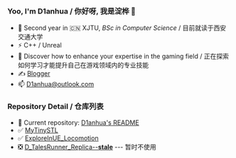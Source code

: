 ### Yoo, I'm D1anhua / 你好呀, 我是淀桦 👋

 - 🔭 Second year in 🇨🇳 XJTU, _BSc in Computer Science_ / 目前就读于西安交通大学
 - ⚡ C++ / Unreal
 - 🤔 Discover how to enhance your expertise in the gaming field / 正在探索如何学习才能提升自己在游戏领域内的专业技能
 - ✍️ [Blogger](https://www.d1anhua.top/)
 - 📫 [D1anhua@outlook.com](D1anhua@outlook.com)

### Repository Detail / 仓库列表

 - 📖 Current repository: [D1anhua's README](https://github.com/D1anHua/D1anHua)
 - ✅ [MyTinySTL](https://github.com/D1anHua/MyTinyStl)
 - ✅ [ExploreInUE_Locomotion](https://github.com/D1anHua/ExploreInUE_Locomotion)
 - ❎ [D_TalesRunner_Replica--**stale**](https://github.com/D1anHua/D_TalesRunner_Replica) --- 暂时不使用
<!--
**D1anHua/D1anHua** is a ✨ _special_ ✨ repository because its `README.md` (this file) appears on your GitHub profile.

Here are some ideas to get you started:

- 🔭 I’m currently working on ...
- 🌱 I’m currently learning ...
- 👯 I’m looking to collaborate on ...
- 🤔 I’m looking for help with ...
- 💬 Ask me about ...
- 📫 How to reach me: ...
- 😄 Pronouns: ...
- ⚡ Fun fact: ...
-->

